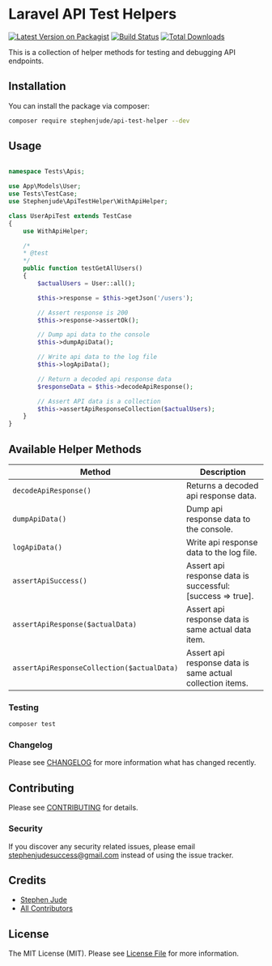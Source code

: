 # Laravel API Test Helpers

[![Latest Version on Packagist](https://img.shields.io/packagist/v/stephenjude/api-test-helper.svg?style=flat-square)](https://packagist.org/packages/stephenjude/api-test-helper)
[![Build Status](https://img.shields.io/travis/stephenjude/api-test-helper/master.svg?style=flat-square)](https://travis-ci.org/stephenjude/api-test-helper)
[![Total Downloads](https://img.shields.io/packagist/dt/stephenjude/api-test-helper.svg?style=flat-square)](https://packagist.org/packages/stephenjude/api-test-helper)

This is a collection of helper methods for testing and debugging API endpoints.

## Installation

You can install the package via composer:

```bash
composer require stephenjude/api-test-helper --dev
```


## Usage

``` php

namespace Tests\Apis;

use App\Models\User;
use Tests\TestCase;
use Stephenjude\ApiTestHelper\WithApiHelper;

class UserApiTest extends TestCase
{
    use WithApiHelper;

    /*
    * @test
    */
    public function testGetAllUsers()
    {
        $actualUsers = User::all();

        $this->response = $this->getJson('/users');

        // Assert response is 200
        $this->response->assertOk();

        // Dump api data to the console
        $this->dumpApiData();

        // Write api data to the log file
        $this->logApiData();

        // Return a decoded api response data
        $responseData = $this->decodeApiResponse();

        // Assert API data is a collection 
        $this->assertApiResponseCollection($actualUsers);
    }
}
```

## Available Helper Methods 

Method | Description 
---------|----------
 `decodeApiResponse()` | Returns a decoded api response data. 
 `dumpApiData()` | Dump api response data to the console. 
 `logApiData()` | Write api response data to the log file.
 `assertApiSuccess()` | Assert api response data is successful: [success => true].
 `assertApiResponse($actualData)` | Assert api response data is same actual data item.
 `assertApiResponseCollection($actualData)` | Assert api response data is same actual collection items.

### Testing

``` bash
composer test
```

### Changelog

Please see [CHANGELOG](CHANGELOG.md) for more information what has changed recently.

## Contributing

Please see [CONTRIBUTING](CONTRIBUTING.md) for details.

### Security

If you discover any security related issues, please email stephenjudesuccess@gmail.com instead of using the issue tracker.

## Credits

- [Stephen Jude](https://github.com/stephenjude)
- [All Contributors](../../contributors)

## License

The MIT License (MIT). Please see [License File](LICENSE.md) for more information.
